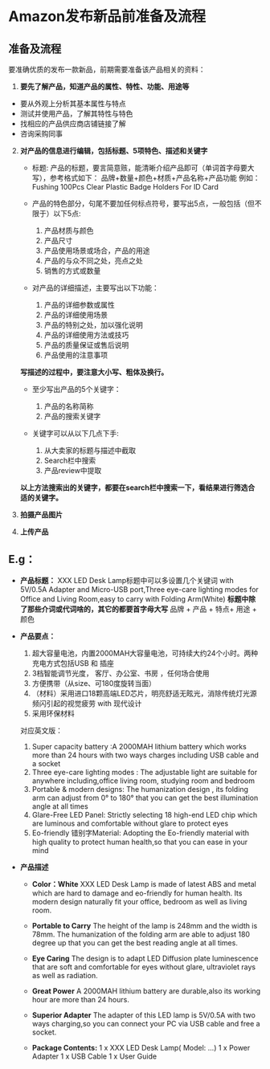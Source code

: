 # Amazon发布新品前准备及流程
## 准备及流程
要准确优质的发布一款新品，前期需要准备该产品相关的资料：1. **要先了解产品，知道产品的属性、特性、功能、用途等**  - 要从外观上分析其基本属性与特点  - 测试并使用产品，了解其特性与特色  - 找相应的产品供应商店铺链接了解  - 咨询采购同事2. **对产品的信息进行编辑，包括标题、5项特色、描述和关键字**    - 标题:    产品的标题，要言简意赅，能清晰介绍产品即可（单词首字母要大写），参考格式如下：品牌+数量+颜色+材质+产品名称+产品功能例如：Fushing 100Pcs Clear Plastic Badge Holders For ID Card
    - 产品的特色部分，句尾不要加任何标点符号，要写出5点，一般包括（但不限于）以下5点:
        1. 产品材质与颜色
        2. 产品尺寸        3. 产品使用场景或场合，产品的用途        4. 产品的与众不同之处，亮点之处        5. 销售的方式或数量    - 对产品的详细描述，主要写出以下功能：        1. 产品的详细参数或属性        2. 产品的详细使用场景        3. 产品的特别之处，加以强化说明        4. 产品的详细使用方法或技巧        5. 产品的质量保证或售后说明        6. 产品使用的注意事项
            **写描述的过程中，要注意大小写、粗体及换行。**    - 至少写出产品的5个关键字：        1. 产品的名称简称        2. 产品的搜索关键字    - 关键字可以从以下几点下手:        1. 从大卖家的标题与描述中截取        2. Search栏中搜索        3. 产品review中提取    **以上方法搜索出的关键字，都要在search栏中搜索一下，看结果进行筛选合适的关键字。**3. **拍摄产品图片**4. **上传产品**## E.g：
- **产品标题：**
    XXX LED Desk Lamp标题中可以多设置几个关键词 with 5V/0.5A Adapter and Micro-USB port,Three eye-care lighting modes for Office and Living Room,easy to carry with Folding Arm(White)
   **标题中除了那些介词或代词啥的，其它的都要首字母大写**品牌 + 产品 + 特点+ 用途 + 颜色- **产品要点：**    1. 超大容量电池，内置2000MAH大容量电池，可持续大约24个小时。两种充电方式包括USB 和 插座    2. 3档智能调节光度， 客厅、办公室、书房 ，任何场合使用    3. 方便携带（从size、可180度旋转当面）    4. （材料）采用进口18颗高端LED芯片，明亮舒适无眩光，消除传统灯光源频闪引起的视觉疲劳 with 现代设计    5. 采用环保材料
    对应英文版：
    
    1. Super capacity battery :A 2000MAH lithium battery which works more than 24 hours with two ways charges including USB cable and a socket    2. Three eye-care lighting modes : The adjustable light are suitable for anywhere including,office living room, studying room and bedroom     3. Portable & modern designs: The humanization design , its folding arm can adjust from 0° to 180° that you can get the best illumination angle at all times    4. Glare-Free LED Panel: Strictly selecting 18 high-end LED chip which are luminous and comfortable without glare to protect eyes    5. Eo-friendly 错别字Material: Adopting the Eo-friendly material with high quality to protect human health,so that you can ease in your mind- **产品描述**    - **Color：White**    XXX LED Desk Lamp is made of latest ABS and metal which are hard to damage      and eo-friendly for human health. Its modern design naturally fit your office, bedroom as well as living room.    - **Portable to Carry**    The height of the lamp is 248mm and the width is 78mm. The humanization of the folding arm are able to adjust 180 degree up that you can get the best reading angle at all times.    - **Eye Caring**    The design is to adapt LED Diffusion plate luminescence that are soft and comfortable for eyes without glare, ultraviolet rays as well as radiation.    - **Great Power**    A 2000MAH lithium battery are durable,also its working hour are more than 24 hours.    - **Superior Adapter**    The adapter of this LED lamp is 5V/0.5A with two ways charging,so you can connect your PC via USB cable and free a socket.    - **Package Contents:**        1 x XXX LED Desk Lamp( Model: ...)        1 x Power Adapter        1 x USB Cable        1 x User Guide 

